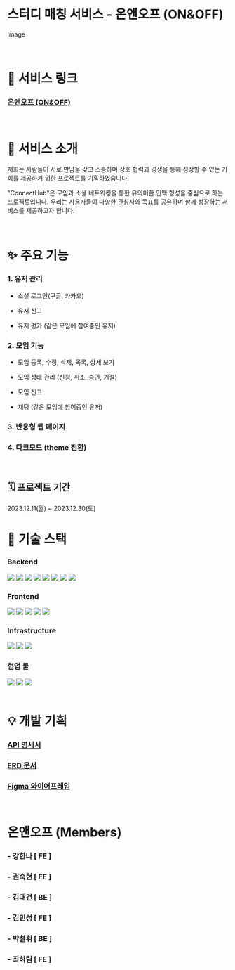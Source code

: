 # 스터디 매칭 서비스 - 온앤오프 (ON&OFF)

Image

<br />

# 👀 서비스 링크

### [온앤오프 (ON&OFF)](http://kdt-sw-7-team05.elicecoding.com/)

<br />

# 🎉 서비스 소개

저희는 사람들이 서로 만남을 갖고 소통하며 상호 협력과 경쟁을 통해 성장할 수 있는 기회를 제공하기 위한 프로젝트를 기획하였습니다.

"ConnectHub"은 모임과 소셜 네트워킹을 통한 유의미한 인맥 형성을 중심으로 하는 프로젝트입니다. 우리는 사용자들이 다양한 관심사와 목표를 공유하며 함께 성장하는 서비스를 제공하고자 합니다.

<br />

# ✨ 주요 기능

### 1. 유저 관리

- 소셜 로그인(구글, 카카오)

- 유저 신고

- 유저 평가 (같은 모임에 참여중인 유저)

### 2. 모임 기능

- 모임 등록, 수정, 삭제, 목록, 상세 보기

- 모임 상태 관리 (신청, 취소, 승인, 거절)

- 모임 신고

- 채팅 (같은 모임에 참여중인 유저)

### 3. 반응형 웹 페이지

### 4. 다크모드 (theme 전환)

<br />

## 🗓️ 프로젝트 기간

2023.12.11(월) ~ 2023.12.30(토)

# 🥁 기술 스택

### Backend

<img src="https://img.shields.io/badge/Node.js-339933?style=flat-square&logo=nodedotjs&logoColor=white"/>
<img src="https://img.shields.io/badge/Express-000000?style=flat-square&logo=express&logoColor=white"/>
<img src="https://img.shields.io/badge/MySQL-4479A1?style=flat-square&logo=mysql&logoColor=white"/>
<img src="https://img.shields.io/badge/TypeORM-3178C6?style=flat-square&logo=typeorm&logoColor=white"/>
<img src="https://img.shields.io/badge/MongoDB-47A248?style=flat-square&logo=mongodb&logoColor=white"/>
<img src="https://img.shields.io/badge/Mongoose-880000?style=flat-square&logo=mongoose&logoColor=white"/>
<img src="https://img.shields.io/badge/Socket.io-010101?style=flat-square&logo=socket.io&logoColor=white"/>
<img src="https://img.shields.io/badge/TypeScript-3178C6?style=flat-square&logo=typescript&logoColor=white"/>

### Frontend

<img src="https://img.shields.io/badge/React-61DAFB?style=flat-square&logo=react&logoColor=white"/>
<img src="https://img.shields.io/badge/TypeScript-3178C6?style=flat-square&logo=typescript&logoColor=white"/>
<img src="https://img.shields.io/badge/Tailwind_CSS-38B2AC?style=flat-square&logo=tailwind-css&logoColor=white"/>
<img src="https://img.shields.io/badge/react--hook--form-0081CB?style=flat-square&logo=react&logoColor=white"/>
<img src="https://img.shields.io/badge/Zustand-000?style=flat-square&logo=zustand&logoColor=white"/>

### Infrastructure

<img src="https://img.shields.io/badge/Vite-646CFF?style=flat-square&logo=vite&logoColor=white"/>
<img src="https://img.shields.io/badge/PM2-2B037A?style=flat-square&logo=pm2&logoColor=white"/>
<img src="https://img.shields.io/badge/NGINX-009639?style=flat-square&logo=nginx&logoColor=white"/>

### 협업 툴

<img src="https://img.shields.io/badge/Gitlab-FC6D26?style=flat-square&logo=gitlab&logoColor=white"/>
<img src="https://img.shields.io/badge/Figma-0C8CE9?style=flat-square&logo=figma&logoColor=white"/>
<img src="https://img.shields.io/badge/Notion-FFFFFF?style=flat-square&logo=notion&logoColor=black"/>

<br />
<br />

# 💡 개발 기획

### [API 명세서](https://www.notion.so/API-43378c973b474266b27836ff06e103de?pvs=4)

### [ERD 문서](https://drive.google.com/file/d/1yQ4DK4HeauTK5LDw0sTFAp9SboCntvXV/view?usp=sharing)

### [Figma 와이어프레임](https://www.figma.com/file/bzRNmwnW08OrNCjGxHr0Vo/%EC%98%A8%EC%95%A4%EC%98%A4%ED%94%84?type=design&node-id=0-1&mode=design&t=GfiMBxJWxrvvLwlL-0)

<br />

# 온앤오프 (Members)

### - 강한나 [ FE ]
### - 권숙현 [ FE ]
### - 김대건 [ BE ]
### - 김민성 [ FE ]
### - 박철휘 [ BE ]
### - 최하림 [ FE ]
